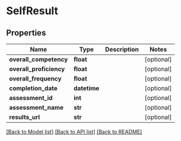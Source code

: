 # SelfResult

## Properties
Name | Type | Description | Notes
------------ | ------------- | ------------- | -------------
**overall_competency** | **float** |  | [optional] 
**overall_proficiency** | **float** |  | [optional] 
**overall_frequency** | **float** |  | [optional] 
**completion_date** | **datetime** |  | [optional] 
**assessment_id** | **int** |  | [optional] 
**assessment_name** | **str** |  | [optional] 
**results_url** | **str** |  | [optional] 

[[Back to Model list]](../README.md#documentation-for-models) [[Back to API list]](../README.md#documentation-for-api-endpoints) [[Back to README]](../README.md)


